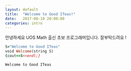 ```yaml
---
layout: default
title:  "Welcome to Good ITeas!"
date:   2017-08-10 20:00:00
categories: intro
---
```


안녕하세요 UOS Math 출신 초보 프로그래머입니다. 잘부탁드려요 !
~~~~~~~ruby
S="Welcome to Good ITeas"
void Welcome(string S)
{cout<<S<<endl;}
~~~~~~~

~~~~~~~~
Welcome to Good ITeas
~~~~~~~~
